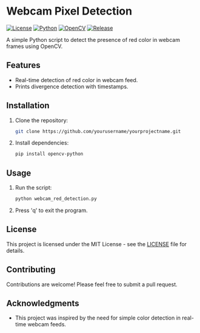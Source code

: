 # Webcam Pixel Detection

[![License](https://img.shields.io/badge/license-MIT-blue.svg)](https://opensource.org/licenses/MIT)
[![Python](https://img.shields.io/badge/python-3.6%20%7C%203.7%20%7C%203.8%20%7C%203.9-blue)](https://www.python.org/)
[![OpenCV](https://img.shields.io/badge/OpenCV-4.5.3-blue)](https://opencv.org/)
[![Release](https://img.shields.io/github/v/release/yourusername/yourprojectname)](https://github.com/yourusername/yourprojectname/releases)

A simple Python script to detect the presence of red color in webcam frames using OpenCV.

## Features

- Real-time detection of red color in webcam feed.
- Prints divergence detection with timestamps.

## Installation

1. Clone the repository:

    ```bash
    git clone https://github.com/yourusername/yourprojectname.git
    ```

2. Install dependencies:

    ```bash
    pip install opencv-python
    ```

## Usage

1. Run the script:

    ```bash
    python webcam_red_detection.py
    ```

2. Press 'q' to exit the program.

## License

This project is licensed under the MIT License - see the [LICENSE](LICENSE) file for details.

## Contributing

Contributions are welcome! Please feel free to submit a pull request.

## Acknowledgments

- This project was inspired by the need for simple color detection in real-time webcam feeds.
